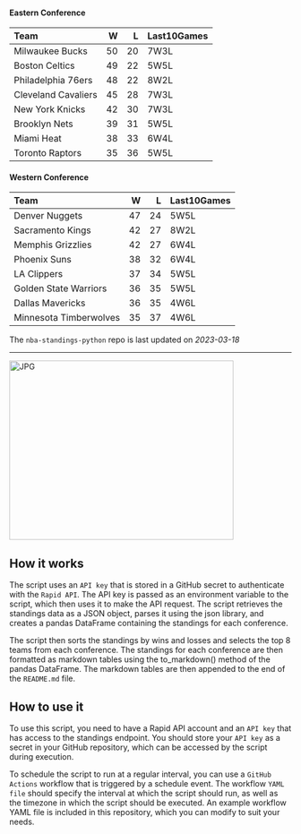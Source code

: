 #### Eastern Conference

| Team                |   W |   L | Last10Games   |
|:--------------------|----:|----:|:--------------|
| Milwaukee Bucks     |  50 |  20 | 7W3L          |
| Boston Celtics      |  49 |  22 | 5W5L          |
| Philadelphia 76ers  |  48 |  22 | 8W2L          |
| Cleveland Cavaliers |  45 |  28 | 7W3L          |
| New York Knicks     |  42 |  30 | 7W3L          |
| Brooklyn Nets       |  39 |  31 | 5W5L          |
| Miami Heat          |  38 |  33 | 6W4L          |
| Toronto Raptors     |  35 |  36 | 5W5L          |

#### Western Conference

| Team                   |   W |   L | Last10Games   |
|:-----------------------|----:|----:|:--------------|
| Denver Nuggets         |  47 |  24 | 5W5L          |
| Sacramento Kings       |  42 |  27 | 8W2L          |
| Memphis Grizzlies      |  42 |  27 | 6W4L          |
| Phoenix Suns           |  38 |  32 | 6W4L          |
| LA Clippers            |  37 |  34 | 5W5L          |
| Golden State Warriors  |  36 |  35 | 5W5L          |
| Dallas Mavericks       |  36 |  35 | 4W6L          |
| Minnesota Timberwolves |  35 |  37 | 4W6L          |

The `nba-standings-python` repo is last updated on *2023-03-18*

---
<img alt="JPG" src="https://www.logodesignlove.com/images/classic/nba-logo.jpg" width="400" height="320" />

## How it works
The script uses an `API key` that is stored in a GitHub secret to authenticate with the `Rapid API`. The API key is passed as an environment variable to the script, which then uses it to make the API request. The script retrieves the standings data as a JSON object, parses it using the json library, and creates a pandas DataFrame containing the standings for each conference.

The script then sorts the standings by wins and losses and selects the top 8 teams from each conference. The standings for each conference are then formatted as markdown tables using the to_markdown() method of the pandas DataFrame. The markdown tables are then appended to the end of the `README.md` file.

## How to use it
To use this script, you need to have a Rapid API account and an `API key` that has access to the standings endpoint. You should store your `API key` as a secret in your GitHub repository, which can be accessed by the script during execution.

To schedule the script to run at a regular interval, you can use a `GitHub Actions` workflow that is triggered by a schedule event. The workflow `YAML file` should specify the interval at which the script should run, as well as the timezone in which the script should be executed. An example workflow YAML file is included in this repository, which you can modify to suit your needs.

